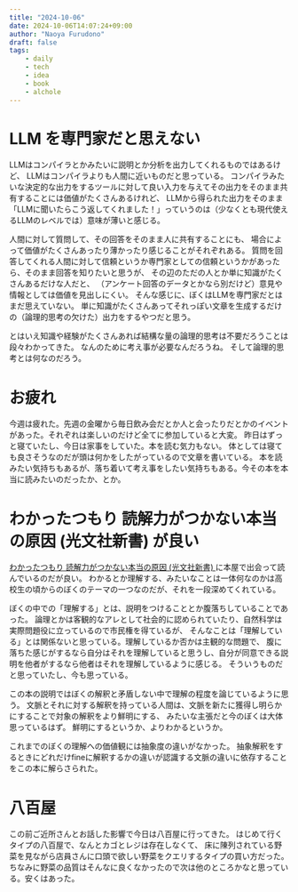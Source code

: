 ```yaml
---
title: "2024-10-06"
date: 2024-10-06T14:07:24+09:00
author: "Naoya Furudono"
draft: false
tags:
    - daily
    - tech
    - idea
    - book
    - alchole
---
```


# LLM を専門家だと思えない

LLMはコンパイラとかみたいに説明とか分析を出力してくれるものではあるけど、
LLMはコンパイラよりも人間に近いものだと思っている。
コンパイラみたいな決定的な出力をするツールに対して良い入力を与えてその出力をそのまま共有することには価値がたくさんあるけれど、
LLMから得られた出力をそのまま「LLMに聞いたらこう返してくれました！」っていうのは（少なくとも現代使えるLLMのレベルでは）意味が薄いと感じる。

人間に対して質問して、その回答をそのまま人に共有することにも、
場合によって価値がたくさんあったり薄かったり感じることがそれぞれある。
質問を回答してくれる人間に対して信頼というか専門家としての信頼というかがあったら、そのまま回答を知りたいと思うが、
その辺のただの人とか単に知識がたくさんあるだけな人だと、
（アンケート回答のデータとかなら別だけど）意見や情報としては価値を見出しにくい。
そんな感じに、ぼくはLLMを専門家だとはまだ思えていない。
単に知識がたくさんあってそれっぽい文章を生成するだけの（論理的思考の欠けた）出力をするやつだと思う。

とはいえ知識や経験がたくさんあれば結構な量の論理的思考は不要だろうことは段々わかってきた。
なんのために考え事が必要なんだろうね。
そして論理的思考とは何なのだろう。

# お疲れ

今週は疲れた。先週の金曜から毎日飲み会だとか人と会ったりだとかのイベントがあった。それぞれは楽しいのだけど全てに参加していると大変。
昨日はずっと寝ていたし、今日は家事をしていた。本を読む気力もない。
体としては寝ても良さそうなのだが頭は何かをしたがっているので文章を書いている。
本を読みたい気持ちもあるが、落ち着いて考え事をしたい気持ちもある。今その本を本当に読みたいのだったか、とか。

# わかったつもり 読解力がつかない本当の原因 (光文社新書) が良い

[わかったつもり 読解力がつかない本当の原因 (光文社新書) ](https://amzn.asia/d/gd6e4f7) に本屋で出会って読んでいるのだが良い。
わかるとか理解する、みたいなことは一体何なのかは高校生の頃からのぼくのテーマの一つなのだが、それを一段深めてくれている。

ぼくの中での「理解する」とは、説明をつけることとか腹落ちしていることであった。
論理とかは客観的なアレとして社会的に認められていたり、自然科学は実際問題役に立っているので市民権を得ているが、
そんなことは「理解している」とは関係ないと思っている。理解しているか否かは主観的な問題で、
腹に落ちた感じがするなら自分はそれを理解していると思うし、自分が同意できる説明を他者がするなら他者はそれを理解しているように感じる。
そういうものだと思っていたし、今も思っている。

この本の説明ではぼくの解釈と矛盾しない中で理解の程度を論じているように思う。
文脈とそれに対する解釈を持っている人間は、文脈を新たに獲得し明らかにすることで対象の解釈をより鮮明にする、
みたいな主張だと今のぼくは大体思っているはず。
鮮明にするというか、よりわかるというか。

これまでのぼくの理解への価値観には抽象度の違いがなかった。
抽象解釈をするときにどれだけfineに解釈するかの違いが認識する文脈の違いに依存することをこの本に解らさられた。

# 八百屋

この前ご近所さんとお話した影響で今日は八百屋に行ってきた。
はじめて行くタイプの八百屋で、なんとカゴとレジは存在しなくて、
床に陳列されている野菜を見ながら店員さんに口頭で欲しい野菜をクエリするタイプの買い方だった。
ちなみに野菜の品質はそんなに良くなかったので次は他のところかなと思っている。安くはあった。
